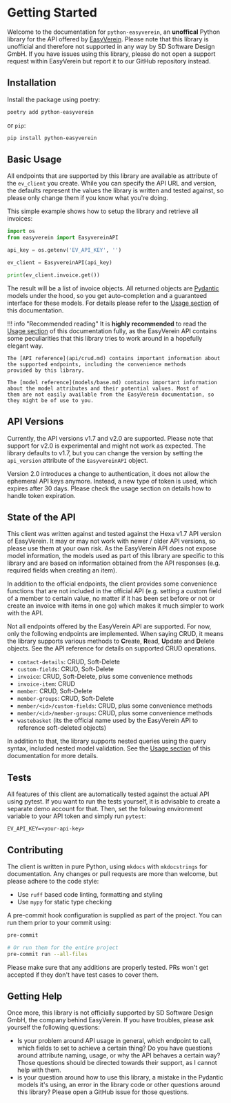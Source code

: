 # Getting Started

Welcome to the documentation for `python-easyverein`, an **unoffical** Python library for the API offered by
[EasyVerein](https://easyverein.com). Please note that this library is unofficial and therefore not supported
in any way by SD Software Design GmbH. If you have issues using this library, please do not open a support request
within EasyVerein but report it to our GitHub repository instead.

## Installation

Install the package using poetry:

```bash
poetry add python-easyverein
```

or `pip`:

```bash
pip install python-easyverein
```

## Basic Usage

All endpoints that are supported by this library are available as attribute of the `ev_client` you create. While
you can specify the API URL and version, the defaults represent the values the library is written and tested against,
so please only change them if you know what you're doing.

This simple example shows how to setup the library and retrieve all invoices:

```py
import os
from easyverein import EasyvereinAPI

api_key = os.getenv('EV_API_KEY', '')

ev_client = EasyvereinAPI(api_key)

print(ev_client.invoice.get())
```

The result will be a list of invoice objects. All returned objects are [Pydantic](https://pydantic.dev) models under
the hood, so you get auto-completion and a guaranteed interface for these models. For details please refer to the
[Usage section](usage.md) of this documentation.

!!! info "Recommended reading"
    It is **highly recommended** to read the [Usage section](usage.md) of this documentation fully, as the EasyVerein API contains
    some peculiarities that this library tries to work around in a hopefully elegant way.

    The [API reference](api/crud.md) contains important information about the supported endpoints, including the convenience methods
    provided by this library.

    The [model reference](models/base.md) contains important information about the model attributes and their potential values. Most of
    them are not easily available from the EasyVerein documentation, so they might be of use to you.

## API Versions

Currently, the API versions v1.7 and v2.0 are supported. Please note that support for v2.0 is experimental and might
not work as expected. The library defaults to v1.7, but you can change the version by setting the `api_version` attribute
of the `EasyvereinAPI` object.

Version 2.0 introduces a change to authentication, it does not allow the ephemeral API keys anymore. Instead,
a new type of token is used, which expires after 30 days. Please check the usage section on details how to handle
token expiration.

## State of the API

This client was written against and tested against the Hexa v1.7 API version of EasyVerein. It may or may not work
with newer / older API versions, so please use them at your own risk. As the EasyVerein API does not expose model
information, the models used as part of this library are specific to this library and are based on information obtained
from the API responses (e.g. required fields when creating an item).

In addition to the official endpoints, the client provides some convenience functions that are not included in the 
official API (e.g. setting a custom field of a member to certain value, no matter if it has been set before or not
or create an invoice with items in one go) which makes it much simpler to work with the API.

Not all endpoints offered by the EasyVerein API are supported. For now, only the following endpoints are implemented.
When saying CRUD, it means the library supports various methods to **C**reate, **R**ead, **U**pdate and **D**elete objects. See the API
reference for details on supported CRUD operations.

* `contact-details`: CRUD, Soft-Delete
* `custom-fields`: CRUD, Soft-Delete
* `invoice`: CRUD, Soft-Delete, plus some convenience methods
* `invoice-item`: CRUD
* `member`: CRUD, Soft-Delete
* `member-groups`: CRUD, Soft-Delete
* `member/<id>/custom-fields`: CRUD, plus some convenience methods
* `member/<id>/member-groups`: CRUD, plus some convenience methods
* `wastebasket` (its the official name used by the EasyVerein API to reference soft-deleted objects)

In addition to that, the library supports nested queries using the query syntax, included nested model validation.
See the [Usage section](usage.md) of this documentation for more details.

## Tests

All features of this client are automatically tested against the actual API using pytest. If you want to run the tests
yourself, it is advisable to create a separate demo account for that. Then, set the following environment variable to
your API token and simply run `pytest`:

```
EV_API_KEY=<your-api-key>
```

## Contributing

The client is written in pure Python, using `mkdocs` with `mkdocstrings` for documentation. Any changes or
pull requests are more than welcome, but please adhere to the code style:

- Use `ruff` based code linting, formatting and styling
- Use `mypy` for static type checking

A pre-commit hook configuration is supplied as part of the project. You can run them prior to your commit using:

```bash
pre-commit

# Or run them for the entire project
pre-commit run --all-files
```

Please make sure that any additions are properly tested. PRs won't get accepted if they don't have test cases to
cover them.

## Getting Help

Once more, this library is not officially supported by SD Software Design GmbH, the company behind EasyVerein.
If you have troubles, please ask yourself the following questions:

- Is your problem around API usage in general, which endpoint to call, which fields to set to achieve a certain thing?
  Do you have questions around attribute naming, usage, or why the API behaves a certain way? Those questions should be
  directed towards their support, as I cannot help with them.
- is your question around how to use this library, a mistake in the Pydantic models it's using, an error in the library
  code or other questions around this library? Please open a GitHub issue for those questions.
